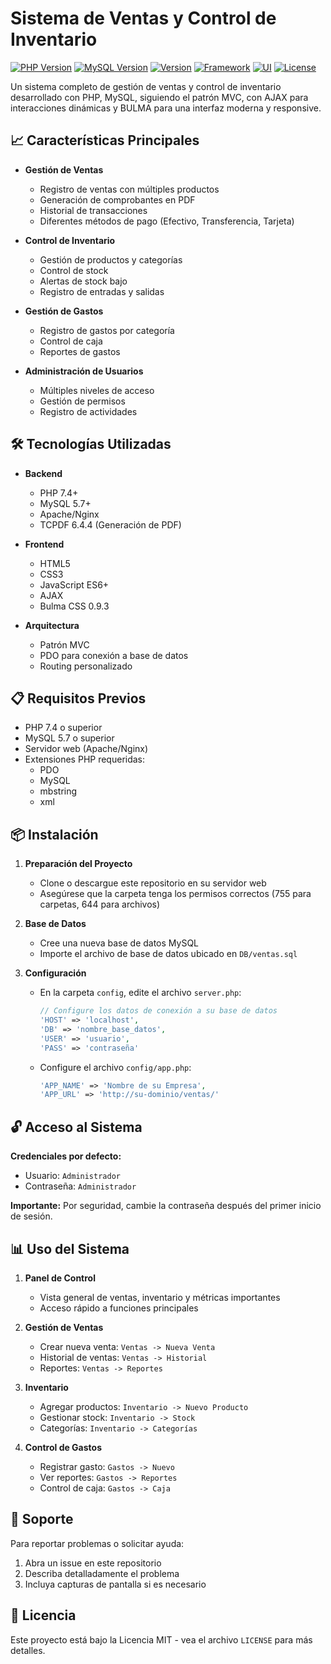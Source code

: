 # Sistema de Ventas y Control de Inventario

[![PHP Version](https://img.shields.io/badge/PHP-7.4%2B-blue.svg)](https://www.php.net)
[![MySQL Version](https://img.shields.io/badge/MySQL-5.7%2B-blue.svg)](https://www.mysql.com)
[![Version](https://img.shields.io/badge/Version-1.0.0-green.svg)](https://github.com/your-repo/ventas)
[![Framework](https://img.shields.io/badge/MVC-Custom-orange.svg)]()
[![UI](https://img.shields.io/badge/UI-Bulma%200.9.3-00d1b2.svg)](https://bulma.io)
[![License](https://img.shields.io/badge/License-MIT-yellow.svg)](LICENSE)

Un sistema completo de gestión de ventas y control de inventario desarrollado con PHP, MySQL, siguiendo el patrón MVC, con AJAX para interacciones dinámicas y BULMA para una interfaz moderna y responsive.

## 📈 Características Principales

- **Gestión de Ventas**
  - Registro de ventas con múltiples productos
  - Generación de comprobantes en PDF
  - Historial de transacciones
  - Diferentes métodos de pago (Efectivo, Transferencia, Tarjeta)

- **Control de Inventario**
  - Gestión de productos y categorías
  - Control de stock
  - Alertas de stock bajo
  - Registro de entradas y salidas

- **Gestión de Gastos**
  - Registro de gastos por categoría
  - Control de caja
  - Reportes de gastos

- **Administración de Usuarios**
  - Múltiples niveles de acceso
  - Gestión de permisos
  - Registro de actividades

## 🛠️ Tecnologías Utilizadas

- **Backend**
  - PHP 7.4+
  - MySQL 5.7+
  - Apache/Nginx
  - TCPDF 6.4.4 (Generación de PDF)

- **Frontend**
  - HTML5
  - CSS3
  - JavaScript ES6+
  - AJAX
  - Bulma CSS 0.9.3

- **Arquitectura**
  - Patrón MVC
  - PDO para conexión a base de datos
  - Routing personalizado

## 📋 Requisitos Previos

- PHP 7.4 o superior
- MySQL 5.7 o superior
- Servidor web (Apache/Nginx)
- Extensiones PHP requeridas:
  - PDO
  - MySQL
  - mbstring
  - xml

## 📦 Instalación

1. **Preparación del Proyecto**
   - Clone o descargue este repositorio en su servidor web
   - Asegúrese que la carpeta tenga los permisos correctos (755 para carpetas, 644 para archivos)

2. **Base de Datos**
   - Cree una nueva base de datos MySQL
   - Importe el archivo de base de datos ubicado en `DB/ventas.sql`

3. **Configuración**
   - En la carpeta `config`, edite el archivo `server.php`:
     ```php
     // Configure los datos de conexión a su base de datos
     'HOST' => 'localhost',
     'DB' => 'nombre_base_datos',
     'USER' => 'usuario',
     'PASS' => 'contraseña'
     ```
   - Configure el archivo `config/app.php`:
     ```php
     'APP_NAME' => 'Nombre de su Empresa',
     'APP_URL' => 'http://su-dominio/ventas/'
     ```

## 🔓 Acceso al Sistema

**Credenciales por defecto:**
- Usuario: `Administrador`
- Contraseña: `Administrador`

**Importante:** Por seguridad, cambie la contraseña después del primer inicio de sesión.

## 📊 Uso del Sistema

1. **Panel de Control**
   - Vista general de ventas, inventario y métricas importantes
   - Acceso rápido a funciones principales

2. **Gestión de Ventas**
   - Crear nueva venta: `Ventas -> Nueva Venta`
   - Historial de ventas: `Ventas -> Historial`
   - Reportes: `Ventas -> Reportes`

3. **Inventario**
   - Agregar productos: `Inventario -> Nuevo Producto`
   - Gestionar stock: `Inventario -> Stock`
   - Categorías: `Inventario -> Categorías`

4. **Control de Gastos**
   - Registrar gasto: `Gastos -> Nuevo`
   - Ver reportes: `Gastos -> Reportes`
   - Control de caja: `Gastos -> Caja`

## 🤝 Soporte

Para reportar problemas o solicitar ayuda:
1. Abra un issue en este repositorio
2. Describa detalladamente el problema
3. Incluya capturas de pantalla si es necesario

## 📜 Licencia

Este proyecto está bajo la Licencia MIT - vea el archivo `LICENSE` para más detalles.